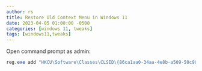 ```yaml
---
author: rs
title: Restore Old Context Menu in Windows 11
date: 2023-04-05 01:00:00 -0500 
categories: [windows 11, tweaks]
tags: [windows11,tweaks]
---
```


Open command prompt as admin:

```powershell
reg.exe add "HKCU\Software\Classes\CLSID\{86ca1aa0-34aa-4e8b-a509-50c905bae2a2}\InprocServer32" /f /ve
```


